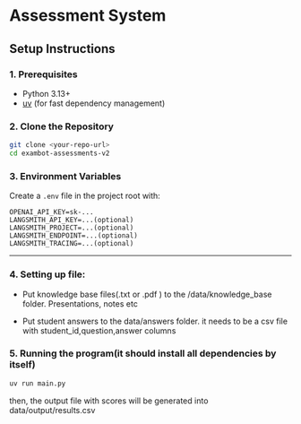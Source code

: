 # Assessment System

## Setup Instructions

### 1. Prerequisites
- Python 3.13+
- [uv](https://github.com/astral-sh/uv) (for fast dependency management)

### 2. Clone the Repository
```sh
git clone <your-repo-url>
cd exambot-assessments-v2
```
### 3. Environment Variables
Create a `.env` file in the project root with:
```
OPENAI_API_KEY=sk-...
LANGSMITH_API_KEY=...(optional)
LANGSMITH_PROJECT=...(optional)
LANGSMITH_ENDPOINT=...(optional)
LANGSMITH_TRACING=...(optional)
```

---

### 4. Setting up file:

- Put knowledge base files(.txt or .pdf ) to the /data/knowledge_base folder. Presentations, notes etc

- Put student answers to the data/answers folder. it needs to be a csv file with student_id,question,answer columns

### 5. Running the program(it should install all dependencies by itself)

```python
uv run main.py
```

then, the output file with scores will be generated into data/output/results.csv

